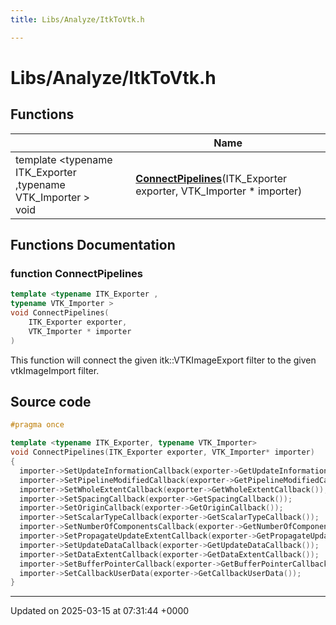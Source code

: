 ```yaml
---
title: Libs/Analyze/ItkToVtk.h

---
```


# Libs/Analyze/ItkToVtk.h



## Functions

|                | Name           |
| -------------- | -------------- |
| template <typename ITK_Exporter ,typename VTK_Importer \> <br>void | **[ConnectPipelines](../Files/ItkToVtk_8h.md#function-connectpipelines)**(ITK_Exporter exporter, VTK_Importer * importer) |


## Functions Documentation

### function ConnectPipelines

```cpp
template <typename ITK_Exporter ,
typename VTK_Importer >
void ConnectPipelines(
    ITK_Exporter exporter,
    VTK_Importer * importer
)
```


This function will connect the given itk::VTKImageExport filter to the given vtkImageImport filter. 




## Source code

```cpp
#pragma once

template <typename ITK_Exporter, typename VTK_Importer>
void ConnectPipelines(ITK_Exporter exporter, VTK_Importer* importer)
{
  importer->SetUpdateInformationCallback(exporter->GetUpdateInformationCallback());
  importer->SetPipelineModifiedCallback(exporter->GetPipelineModifiedCallback());
  importer->SetWholeExtentCallback(exporter->GetWholeExtentCallback());
  importer->SetSpacingCallback(exporter->GetSpacingCallback());
  importer->SetOriginCallback(exporter->GetOriginCallback());
  importer->SetScalarTypeCallback(exporter->GetScalarTypeCallback());
  importer->SetNumberOfComponentsCallback(exporter->GetNumberOfComponentsCallback());
  importer->SetPropagateUpdateExtentCallback(exporter->GetPropagateUpdateExtentCallback());
  importer->SetUpdateDataCallback(exporter->GetUpdateDataCallback());
  importer->SetDataExtentCallback(exporter->GetDataExtentCallback());
  importer->SetBufferPointerCallback(exporter->GetBufferPointerCallback());
  importer->SetCallbackUserData(exporter->GetCallbackUserData());
}
```


-------------------------------

Updated on 2025-03-15 at 07:31:44 +0000
